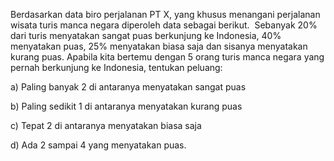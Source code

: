 Berdasarkan data biro perjalanan PT X, yang khusus menangani perjalanan wisata turis manca negara diperoleh data sebagai berikut.  Sebanyak 20% dari turis menyatakan sangat puas berkunjung ke Indonesia, 40% menyatakan puas, 25% menyatakan biasa saja dan sisanya menyatakan kurang puas. Apabila kita bertemu dengan 5 orang turis manca negara yang pernah berkunjung ke Indonesia, tentukan peluang:

a) Paling banyak 2 di antaranya menyatakan sangat puas

b) Paling sedikit 1 di antaranya menyatakan kurang puas

c) Tepat 2 di antaranya menyatakan biasa saja

d) Ada 2 sampai 4 yang menyatakan puas.